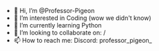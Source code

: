 - 👋 Hi, I’m @Professor-Pigeon
- 👀 I’m interested in Coding (wow we didn't know)
- 🌱 I’m currently learning Python
- 💞️ I’m looking to collaborate on: /
- 📫 How to reach me: 
    Discord: professor_pigeon_

<!---
Professor-Pigeon/Professor-Pigeon is a ✨ special ✨ repository because its `README.md` (this file) appears on your GitHub profile.
You can click the Preview link to take a look at your changes.
--->
